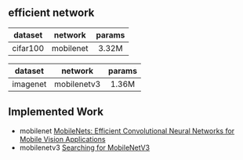 ## efficient network
|dataset|network|params|
|:---:|:---:|:---:
|cifar100|mobilenet|3.32M

|dataset|network|params|
|:---:|:---:|:---:
|imagenet|mobilenetv3|1.36M

## Implemented Work
- mobilenet [MobileNets: Efficient Convolutional Neural Networks for Mobile Vision Applications](https://arxiv.org/abs/1704.04861)
- mobilenetv3 [Searching for MobileNetV3](https://arxiv.org/pdf/1905.02244.pdf)
